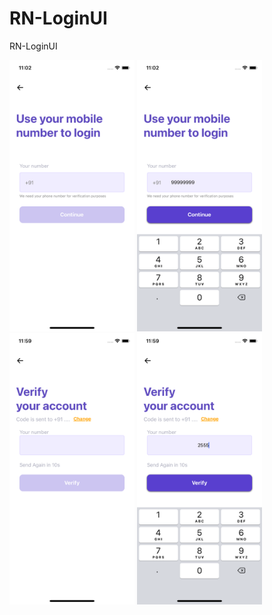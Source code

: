 # RN-LoginUI
RN-LoginUI

<img src="screenShots/1.png" alt="drawing" width="200"/>
<img src="screenShots/3.png" alt="drawing" width="200"/>
<img src="screenShots/4.png" alt="drawing" width="200"/>
<img src="screenShots/5.png" alt="drawing" width="200"/>